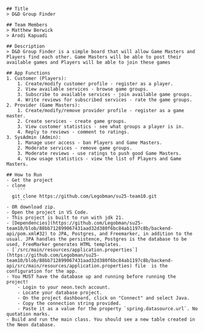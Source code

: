     ## Title
    > D&D Group Finder

    ## Team Members
    > Matthew Berwick
    > Arodi Kapuadi

    ## Description 
    > D&D Group Finder is a simple board that will allow Game Masters and Players find each other. Game Masters will be able to post their available games and Players will be able to join these games

    ## App Functions
    1. Customer (Players):
        1. Create/modify customer profile - register as a player.
        2. View available services - browse game groups.
        3. Subscribe to available services - join available game groups.
        4. Write reviews for subscribed services - rate the game groups.
    2. Provider (Game Masters):
        1. Create/modify/remove provider profile - register as a game master.
        2. Create services - create game groups.
        3. View customer statistics - see what groups a player is in.
        4. Reply to reviews - comment to ratings.
    3. SysAdmin (Admin):
        1. Manage user access - ban Players and Game Masters.
        2. Moderate services - remove game groups.
        3. Moderate reviews - use ratings to push good Game Masters.
        4. View usage statistics - view the list of Players and Game Masters.

    ## How to Run
    - Get the project
    - clone
        ```
      git clone https://github.com/Legobman/su25-team10.git
        ```
    - OR download zip.
    - Open the project in VS Code.
    - This project is built to run with jdk 21.
    - [Dependencies](https://github.com/Legobman/su25-team10/blob/88bb712899067431aad32d380f6bc84ab1197c8b/backend-api/pom.xml#32) to JPA, Postgres, and Freemarker, in addition to the usual. JPA handles the persistence, Postgres is the database to be used, FreeMarker generates HTML templates.
    - [`/src/main/resources/application.properties`](https://github.com/Legobman/su25-team10/blob/88bb712899067431aad32d380f6bc84ab1197c8b/backend-api/src/main/resources/application.properties) file  is the configuration for the app.
    - You MUST have the database up and running before running the project!
        - Login to your neon.tech account.
        - Locate your database project.
        - On the project dashboard, click on "Connect" and select Java.
        - Copy the connection string provided.
        - Paste it as a value for the property `spring.datasource.url`. No quotation marks.
    - Build and run the main class. You should see a new table created in the Neon database.